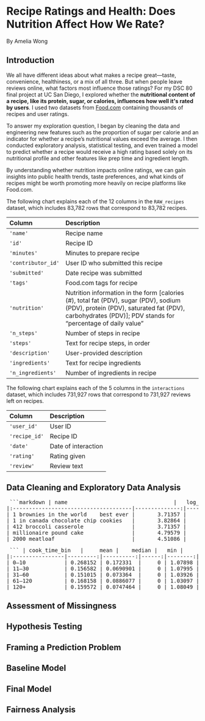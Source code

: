 # Recipe Ratings and Health: Does Nutrition Affect How We Rate?

By Amelia Wong

## Introduction

We all have different ideas about what makes a recipe great—taste, convenience, healthiness, or a mix of all three. But when people leave reviews online, what factors most influence those ratings? For my DSC 80 final project at UC San Diego, I explored whether the **nutritional content of a recipe, like its protein, sugar, or calories, influences how well it's rated by users**. I used two datasets from [Food.com](https://food.com/) containing thousands of recipes and user ratings.

To answer my exploration question, I began by cleaning the data and engineering new features such as the proportion of sugar per calorie and an indicator for whether a recipe’s nutritional values exceed the average. I then conducted exploratory analysis, statistical testing, and even trained a model to predict whether a recipe would receive a high rating based solely on its nutritional profile and other features like prep time and ingredient length.

By understanding whether nutrition impacts online ratings, we can gain insights into public health trends, taste preferences, and what kinds of recipes might be worth promoting more heavily on recipe platforms like Food.com.


The following chart explains each of the 12 columns in the `RAW_recipes` dataset, which includes 83,782 rows that correspond to 83,782 recipes.

| Column             | Description                                                                                                                                                                                       |
| :----------------- | :------------------------------------------------------------------------------------------------------------------------------------------------------------------------------------------------ |
| `'name'`           | Recipe name                                                                                                                                                                                       |
| `'id'`             | Recipe ID                                                                                                                                                                                         |
| `'minutes'`        | Minutes to prepare recipe                                                                                                                                                                         |
| `'contributor_id'` | User ID who submitted this recipe                                                                                                                                                                 |
| `'submitted'`      | Date recipe was submitted                                                                                                                                                                         |
| `'tags'`           | Food.com tags for recipe                                                                                                                                                                          |
| `'nutrition'`      | Nutrition information in the form [calories (#), total fat (PDV), sugar (PDV), sodium (PDV), protein (PDV), saturated fat (PDV), carbohydrates (PDV)]; PDV stands for “percentage of daily value” |
| `'n_steps'`        | Number of steps in recipe                                                                                                                                                                         |
| `'steps'`          | Text for recipe steps, in order                                                                                                                                                                   |
| `'description'`    | User-provided description                                                                                                                                                                         |
| `'ingredients'`    | Text for recipe ingredients                                                                                                                                                                       |
| `'n_ingredients'`  | Number of ingredients in recipe                                                                                                                                                                   |


The following chart explains each of the 5 columns in the `interactions` dataset, which includes 731,927 rows that correspond to 731,927 reviews left on recipes.

| Column        | Description         |
| :------------ | :------------------ |
| `'user_id'`   | User ID             |
| `'recipe_id'` | Recipe ID           |
| `'date'`      | Date of interaction |
| `'rating'`    | Rating given        |
| `'review'`    | Review text         |

## Data Cleaning and Exploratory Data Analysis
<pre> ```markdown | name                                 |   log_minutes |   n_ingredients |   ingredient_length |   calories |   avg_rating | has_description   |
|:-------------------------------------|--------------:|----------------:|--------------------:|-----------:|-------------:|:------------------|
| 1 brownies in the world    best ever |       3.71357 |               9 |                 138 |      138.4 |            4 | True              |
| 1 in canada chocolate chip cookies   |       3.82864 |              11 |                 111 |      595.1 |            5 | True              |
| 412 broccoli casserole               |       3.71357 |               9 |                 129 |      194.8 |            5 | True              |
| millionaire pound cake               |       4.79579 |               7 |                  76 |      878.3 |            5 | True              |
| 2000 meatloaf                        |       4.51086 |              13 |                 179 |      267   |            5 | True              | ``` </pre>

<pre> ``` | cook_time_bin   |     mean |    median |   min |     max |
|:----------------|---------:|----------:|------:|--------:|
| 0–10            | 0.268152 | 0.172331  |     0 | 1.07898 |
| 11–30           | 0.156582 | 0.0690901 |     0 | 1.07995 |
| 31–60           | 0.151015 | 0.073364  |     0 | 1.03926 |
| 61–120          | 0.168158 | 0.0886077 |     0 | 1.03097 |
| 120+            | 0.159572 | 0.0747464 |     0 | 1.08049 | ``` </pre>

## Assessment of Missingness


## Hypothesis Testing


## Framing a Prediction Problem


## Baseline Model


## Final Model


## Fairness Analysis


